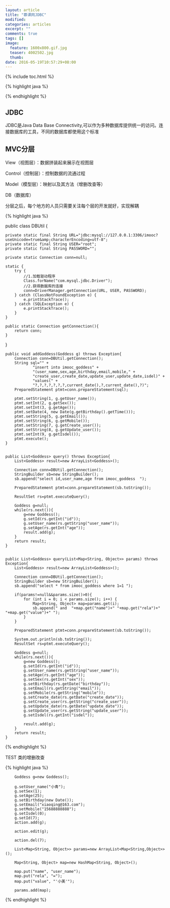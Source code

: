 ```yaml
---
layout: article
title: "慕课网JDBC"
modified:
categories: articles
excerpt: ""
comments: true
tags: []
image: 
  feature: 1600x800.gif.jpg
  teaser: 4002502.jpg
  thumb:
date: 2016-05-19T10:57:29+08:00
---
```


{% include toc.html %}

{% highlight java %}

{% endhighlight %}

## JDBC

JDBC是Java Data Base Connectivity,可以作为多种数据库提供统一的访问。连接数据库的工具，不同的数据库都使用这个标准

## MVC分层

View（视图层）：数据拼装起来展示在视图层

Control（控制层）：控制数据的流通过程

Model（模型层）：映射以及其方法（增删改查等）

DB（数据库）

分层之后，每个地方的人员只需要关注每个层的开发就好，实现解耦

{% highlight java %}

public class DBUtil {

	private static final String URL="jdbc:mysql://127.0.0.1:3306/imooc?useUnicode=true&amp;characterEncoding=utf-8";
	private static final String USER="root";
	private static final String PASSWORD="";
	
	private static Connection conn=null;
	
	static {
		try {
			//1.加载驱动程序
			Class.forName("com.mysql.jdbc.Driver");
			//2.获得数据库的连接
			conn=DriverManager.getConnection(URL, USER, PASSWORD);
		} catch (ClassNotFoundException e) {
			e.printStackTrace();
		} catch (SQLException e) {
			e.printStackTrace();
		}
	}
	
	public static Connection getConnection(){
		return conn;
	}

}



	public void addGoddess(Goddess g) throws Exception{
		Connection conn=DBUtil.getConnection();
		String sql="" +
				"insert into imooc_goddess" +
				"(user_name,sex,age,birthday,email,mobile," +
				"create_user,create_date,update_user,update_date,isdel)" +
				"values(" +
				"?,?,?,?,?,?,?,current_date(),?,current_date(),?)";
		PreparedStatement ptmt=conn.prepareStatement(sql);
		
		ptmt.setString(1, g.getUser_name());
		ptmt.setInt(2, g.getSex());
		ptmt.setInt(3, g.getAge());
		ptmt.setDate(4, new Date(g.getBirthday().getTime()));
		ptmt.setString(5, g.getEmail());
		ptmt.setString(6, g.getMobile());
		ptmt.setString(7, g.getCreate_user());
		ptmt.setString(8, g.getUpdate_user());
		ptmt.setInt(9, g.getIsdel());
		ptmt.execute();
	}


	public List<Goddess> query() throws Exception{
		List<Goddess> result=new ArrayList<Goddess>();
		
		Connection conn=DBUtil.getConnection();
		StringBuilder sb=new StringBuilder();
		sb.append("select id,user_name,age from imooc_goddess  ");
		
		PreparedStatement ptmt=conn.prepareStatement(sb.toString());
		
		ResultSet rs=ptmt.executeQuery();
		
		Goddess g=null;
		while(rs.next()){
			g=new Goddess();
			g.setId(rs.getInt("id"));
			g.setUser_name(rs.getString("user_name"));
			g.setAge(rs.getInt("age"));
			result.add(g);
		}
		return result;
	}


	public List<Goddess> query(List<Map<String, Object>> params) throws Exception{
		List<Goddess> result=new ArrayList<Goddess>();
		
		Connection conn=DBUtil.getConnection();
		StringBuilder sb=new StringBuilder();
		sb.append("select * from imooc_goddess where 1=1 ");
		
		if(params!=null&&params.size()>0){
			for (int i = 0; i < params.size(); i++) {
				Map<String, Object> map=params.get(i);
				sb.append(" and  "+map.get("name")+" "+map.get("rela")+" "+map.get("value")+" ");
			}
		}
		
		PreparedStatement ptmt=conn.prepareStatement(sb.toString());
		
		System.out.println(sb.toString());
		ResultSet rs=ptmt.executeQuery();
		
		Goddess g=null;
		while(rs.next()){
			g=new Goddess();
			g.setId(rs.getInt("id"));
			g.setUser_name(rs.getString("user_name"));
			g.setAge(rs.getInt("age"));
			g.setSex(rs.getInt("sex"));
			g.setBirthday(rs.getDate("birthday"));
			g.setEmail(rs.getString("email"));
			g.setMobile(rs.getString("mobile"));
			g.setCreate_date(rs.getDate("create_date"));
			g.setCreate_user(rs.getString("create_user"));
			g.setUpdate_date(rs.getDate("update_date"));
			g.setUpdate_user(rs.getString("update_user"));
			g.setIsdel(rs.getInt("isdel"));
			
			result.add(g);
		}
		return result;
	}
{% endhighlight %}

TEST 类的增删改查

{% highlight java %}

		Goddess g=new Goddess();
		
		g.setUser_name("小青");
		g.setSex(1);
		g.setAge(25);
		g.setBirthday(new Date());
		g.setEmail("xiaoqing@163.com");
		g.setMobile("15688888888");
		g.setIsdel(0);
		g.setId(7);
		action.add(g);
		
		action.edit(g);
		
		action.del(7);
		
		List<Map<String, Object>> params=new ArrayList<Map<String,Object>>();
		
		Map<String, Object> map=new HashMap<String, Object>();
		
		map.put("name", "user_name");
		map.put("rela", "=");
		map.put("value", "'小美'");
		
		params.add(map);

{% endhighlight %}